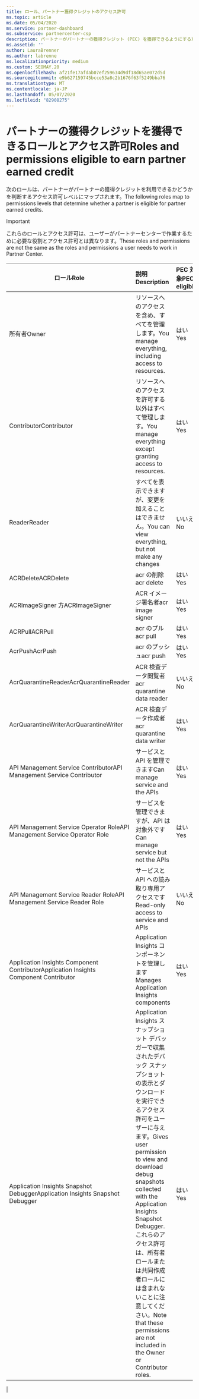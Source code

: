 ```yaml
---
title: ロール、パートナー獲得クレジットのアクセス許可
ms.topic: article
ms.date: 05/04/2020
ms.service: partner-dashboard
ms.subservice: partnercenter-csp
description: パートナーがパートナーの獲得クレジット (PEC) を獲得できるようにするためのロールとアクセス許可について説明します。 これらは、パートナーセンターで動作するロールとは異なります。
ms.assetid: ''
author: LauraBrenner
ms.author: labrenne
ms.localizationpriority: medium
ms.custom: SEOMAY.20
ms.openlocfilehash: af21fe17afdab07ef259634d9df18d65ae072d5d
ms.sourcegitcommit: e9b627159745bcce53a8c2b1676f63f5249bba76
ms.translationtype: MT
ms.contentlocale: ja-JP
ms.lasthandoff: 05/07/2020
ms.locfileid: "82908275"
---
```

# <a name="roles-and-permissions-eligible-to-earn-partner-earned-credit"></a><span data-ttu-id="40ac7-104">パートナーの獲得クレジットを獲得できるロールとアクセス許可</span><span class="sxs-lookup"><span data-stu-id="40ac7-104">Roles and permissions eligible to earn partner earned credit</span></span>

<span data-ttu-id="40ac7-105">次のロールは、パートナーがパートナーの獲得クレジットを利用できるかどうかを判断するアクセス許可レベルにマップされます。</span><span class="sxs-lookup"><span data-stu-id="40ac7-105">The following roles map to permissions levels that determine whether a partner is eligible for partner earned credits.</span></span>

>[!Important]
><span data-ttu-id="40ac7-106">これらのロールとアクセス許可は、ユーザーがパートナーセンターで作業するために必要な役割とアクセス許可とは異なります。</span><span class="sxs-lookup"><span data-stu-id="40ac7-106">These roles and permissions are not the same as the roles and permissions a user needs to work in Partner Center.</span></span>

|<span data-ttu-id="40ac7-107">**ロール**</span><span class="sxs-lookup"><span data-stu-id="40ac7-107">**Role**</span></span>   |<span data-ttu-id="40ac7-108">**説明**</span><span class="sxs-lookup"><span data-stu-id="40ac7-108">**Description**</span></span>   |<span data-ttu-id="40ac7-109">**PEC 対象**</span><span class="sxs-lookup"><span data-stu-id="40ac7-109">**PEC eligible**</span></span>   |
|-----------------|:------------------|:--------------|
|<span data-ttu-id="40ac7-110">所有者</span><span class="sxs-lookup"><span data-stu-id="40ac7-110">Owner</span></span>  |<span data-ttu-id="40ac7-111">リソースへのアクセスを含め、すべてを管理します。</span><span class="sxs-lookup"><span data-stu-id="40ac7-111">You manage everything, including access to resources.</span></span>|<span data-ttu-id="40ac7-112">はい</span><span class="sxs-lookup"><span data-stu-id="40ac7-112">Yes</span></span>|
|<span data-ttu-id="40ac7-113">Contributor</span><span class="sxs-lookup"><span data-stu-id="40ac7-113">Contributor</span></span> |<span data-ttu-id="40ac7-114">リソースへのアクセスを許可する以外はすべて管理します。</span><span class="sxs-lookup"><span data-stu-id="40ac7-114">You manage everything except granting access to resources.</span></span>|<span data-ttu-id="40ac7-115">はい</span><span class="sxs-lookup"><span data-stu-id="40ac7-115">Yes</span></span>|
|<span data-ttu-id="40ac7-116">Reader</span><span class="sxs-lookup"><span data-stu-id="40ac7-116">Reader</span></span>|<span data-ttu-id="40ac7-117">すべてを表示できますが、変更を加えることはできません。</span><span class="sxs-lookup"><span data-stu-id="40ac7-117">You can view everything, but not make any changes</span></span>|<span data-ttu-id="40ac7-118">いいえ</span><span class="sxs-lookup"><span data-stu-id="40ac7-118">No</span></span>|
|<span data-ttu-id="40ac7-119">ACRDelete</span><span class="sxs-lookup"><span data-stu-id="40ac7-119">ACRDelete</span></span>|<span data-ttu-id="40ac7-120">acr の削除</span><span class="sxs-lookup"><span data-stu-id="40ac7-120">acr delete</span></span>|<span data-ttu-id="40ac7-121">はい</span><span class="sxs-lookup"><span data-stu-id="40ac7-121">Yes</span></span>|
|<span data-ttu-id="40ac7-122">ACRImageSigner 方</span><span class="sxs-lookup"><span data-stu-id="40ac7-122">ACRImageSigner</span></span>|<span data-ttu-id="40ac7-123">ACR イメージ署名者</span><span class="sxs-lookup"><span data-stu-id="40ac7-123">acr image signer</span></span>|<span data-ttu-id="40ac7-124">はい</span><span class="sxs-lookup"><span data-stu-id="40ac7-124">Yes</span></span>|
|<span data-ttu-id="40ac7-125">ACRPull</span><span class="sxs-lookup"><span data-stu-id="40ac7-125">ACRPull</span></span>|<span data-ttu-id="40ac7-126">acr のプル</span><span class="sxs-lookup"><span data-stu-id="40ac7-126">acr pull</span></span>|<span data-ttu-id="40ac7-127">はい</span><span class="sxs-lookup"><span data-stu-id="40ac7-127">Yes</span></span>|
|<span data-ttu-id="40ac7-128">AcrPush</span><span class="sxs-lookup"><span data-stu-id="40ac7-128">AcrPush</span></span>|<span data-ttu-id="40ac7-129">acr のプッシュ</span><span class="sxs-lookup"><span data-stu-id="40ac7-129">acr push</span></span>|<span data-ttu-id="40ac7-130">はい</span><span class="sxs-lookup"><span data-stu-id="40ac7-130">Yes</span></span>|
|<span data-ttu-id="40ac7-131">AcrQuarantineReader</span><span class="sxs-lookup"><span data-stu-id="40ac7-131">AcrQuarantineReader</span></span>|<span data-ttu-id="40ac7-132">ACR 検査データ閲覧者</span><span class="sxs-lookup"><span data-stu-id="40ac7-132">acr quarantine data reader</span></span>|<span data-ttu-id="40ac7-133">いいえ</span><span class="sxs-lookup"><span data-stu-id="40ac7-133">No</span></span>|
|<span data-ttu-id="40ac7-134">AcrQuarantineWriter</span><span class="sxs-lookup"><span data-stu-id="40ac7-134">AcrQuarantineWriter</span></span>| <span data-ttu-id="40ac7-135">ACR 検査データ作成者</span><span class="sxs-lookup"><span data-stu-id="40ac7-135">acr quarantine data writer</span></span>|<span data-ttu-id="40ac7-136">はい</span><span class="sxs-lookup"><span data-stu-id="40ac7-136">Yes</span></span>|
|<span data-ttu-id="40ac7-137">API Management Service Contributor</span><span class="sxs-lookup"><span data-stu-id="40ac7-137">API Management Service Contributor</span></span>|<span data-ttu-id="40ac7-138">サービスと API を管理できます</span><span class="sxs-lookup"><span data-stu-id="40ac7-138">Can manage service and the APIs</span></span>|<span data-ttu-id="40ac7-139">はい</span><span class="sxs-lookup"><span data-stu-id="40ac7-139">Yes</span></span>|
|<span data-ttu-id="40ac7-140">API Management Service Operator Role</span><span class="sxs-lookup"><span data-stu-id="40ac7-140">API Management Service Operator Role</span></span>|<span data-ttu-id="40ac7-141">サービスを管理できますが、API は対象外です</span><span class="sxs-lookup"><span data-stu-id="40ac7-141">Can manage service but not the APIs</span></span>|<span data-ttu-id="40ac7-142">はい</span><span class="sxs-lookup"><span data-stu-id="40ac7-142">Yes</span></span>|
|<span data-ttu-id="40ac7-143">API Management Service Reader Role</span><span class="sxs-lookup"><span data-stu-id="40ac7-143">API Management Service Reader Role</span></span>|<span data-ttu-id="40ac7-144">サービスと API への読み取り専用アクセスです</span><span class="sxs-lookup"><span data-stu-id="40ac7-144">Read-only access to service and APIs</span></span>|<span data-ttu-id="40ac7-145">いいえ</span><span class="sxs-lookup"><span data-stu-id="40ac7-145">No</span></span>|
|<span data-ttu-id="40ac7-146">Application Insights Component Contributor</span><span class="sxs-lookup"><span data-stu-id="40ac7-146">Application Insights Component Contributor</span></span>|<span data-ttu-id="40ac7-147">Application Insights コンポーネントを管理します</span><span class="sxs-lookup"><span data-stu-id="40ac7-147">Manages Application Insights components</span></span>|<span data-ttu-id="40ac7-148">はい</span><span class="sxs-lookup"><span data-stu-id="40ac7-148">Yes</span></span>|
|<span data-ttu-id="40ac7-149">Application Insights Snapshot Debugger</span><span class="sxs-lookup"><span data-stu-id="40ac7-149">Application Insights Snapshot Debugger</span></span>|<span data-ttu-id="40ac7-150">Application Insights スナップショット デバッガーで収集されたデバック スナップショットの表示とダウンロードを実行できるアクセス許可をユーザーに与えます。</span><span class="sxs-lookup"><span data-stu-id="40ac7-150">Gives user permission to view and download debug snapshots collected with the Application Insights Snapshot Debugger.</span></span> <span data-ttu-id="40ac7-151">これらのアクセス許可は、所有者ロールまたは共同作成者ロールには含まれないことに注意してください。</span><span class="sxs-lookup"><span data-stu-id="40ac7-151">Note that these permissions are not included in the Owner or Contributor roles.</span></span>|<span data-ttu-id="40ac7-152">はい</span><span class="sxs-lookup"><span data-stu-id="40ac7-152">Yes</span></span>|
|